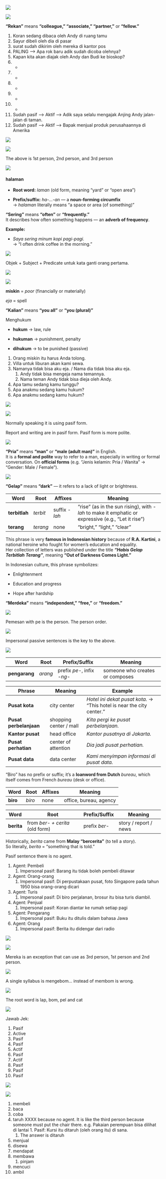 
![](Screenshot_2025-10-07T19-11-45_UTC+0800@2x.png)



![](Screenshot_2025-10-07T19-12-18_UTC+0800.png)

**“Rekan”** means **“colleague,” “associate,” “partner,”** or **“fellow.”**

1. Koran sedang dibaca oleh Andy di ruang tamu
2. Sayur dibeli oleh dia di pasar
3. surat sudah dikirim oleh mereka di kantor pos
4. PALING --> Apa rok baru adik sudah dicoba olehnya? 
5. Kapan kita akan diajak oleh Andy dan Budi ke bioskop?
6. -
7. -
8. -
9. -
10. -
11. Sudah pasif  --> Aktif --> Adik saya selalu mengajak Anjing Andy jalan-jalan di taman. 
12. Sudah pasif --> Aktif --> Bapak menjual produk perusahaannya di Amerika


![](Screenshot_2025-10-07T19-37-31_UTC+0800.png)



![](Screenshot_2025-10-07T19-37-39_UTC+0800.png)

The above is 1st person, 2nd person, and 3rd person


![](Screenshot_2025-10-07T19-30-08_UTC+0800.png)

#### **halaman**

- **Root word:** _laman_ (old form, meaning “yard” or “open area”)
    
- **Prefix/suffix:** _ha-...-an_ — a **noun-forming circumfix**  
    → _halaman_ literally means “a space or area (of something)”


**“Sering”** means **“often”** or **“frequently.”**  
It describes how often something happens — an **adverb of frequency**.

**Example:**

- _Saya sering minum kopi pagi-pagi._  
    → “I often drink coffee in the morning.”




![](Screenshot_2025-10-07T19-32-40_UTC+0800.png)

Objek + Subject + Predicate untuk kata ganti orang pertama.


![](Screenshot_2025-10-07T19-34-49_UTC+0800.png)




![](Screenshot_2025-10-07T19-35-03_UTC+0800.png)

**miskin** = _poor_ (financially or materially)

_eja_ = spell

**“Kalian”** means **“you all”** or **“you (plural)”**


Menghukum
- **hukum** → law, rule
    
- **hukuman** → punishment, penalty
    
- **dihukum** → to be punished (passive)



1. Orang miskin itu harus Anda tolong.
2. Villa untuk liburan akan kami sewa.
3. Namanya tidak bisa aku eja. / Nama dia tidak bisa aku eja.
	1. Andy tidak bisa mengeja nama temannya.
	2. Nama teman Andy tidak bisa dieja oleh Andy.
4. Apa tamu sedang kamu tunggu?
5. Apa anakmu sedang kamu hukum?
6. Apa anakmu sedang kamu hukum?

![](Screenshot_2025-10-07T19-49-21_UTC+0800.png)





![](Screenshot_2025-10-07T19-53-28_UTC+0800.png)

Normally speaking it is using pasif form. 

Report and writing are in pasif form. Pasif form is more polite.

![](Screenshot_2025-10-07T19-56-34_UTC+0800.png)

**“Pria”** means **“man”** or **“male (adult man)”** in English.  
It is a **formal and polite** way to refer to a man, especially in writing or formal conversation.
On **official forms** (e.g. “Jenis kelamin: Pria / Wanita” → “Gender: Male / Female”).


![](Screenshot_2025-10-07T19-58-23_UTC+0800.png)

**“Gelap”** means **“dark”** — it refers to a lack of light or brightness.

|Word|Root|Affixes|Meaning|
|---|---|---|---|
|**terbitlah**|_terbit_|suffix _-lah_|“rise” (as in the sun rising), with _-lah_ to make it emphatic or expressive (e.g., “Let it rise”)|
|**terang**|_terang_|none|“bright,” “light,” “clear”|

This phrase is very **famous in Indonesian history** because of **R.A. Kartini**, a national heroine who fought for women’s education and equality.  
Her collection of letters was published under the title **_“Habis Gelap Terbitlah Terang”_**, meaning **“Out of Darkness Comes Light.”**

In Indonesian culture, this phrase symbolizes:

- Enlightenment
    
- Education and progress
    
- Hope after hardship

**“Merdeka”** means **“independent,” “free,”** or **“freedom.”**




![](Screenshot_2025-10-07T19-58-29_UTC+0800.png)

Pemesan with pe is the person. The person order. 



![](Screenshot_2025-10-07T20-03-46_UTC+0800.png)

Impersonal passive sentences is the key to the above.

![](Screenshot_2025-10-07T20-07-09_UTC+0800@2x.png)

| Word          | Root    | Prefix/Suffix              | Meaning                         |
| ------------- | ------- | -------------------------- | ------------------------------- |
| **pengarang** | _arang_ | prefix _pe-_, infix _-ng-_ | someone who creates or composes |

|Phrase|Meaning|Example|
|---|---|---|
|**Pusat kota**|city center|_Hotel ini dekat pusat kota._ → “This hotel is near the city center.”|
|**Pusat perbelanjaan**|shopping center / mall|_Kita pergi ke pusat perbelanjaan._|
|**Kantor pusat**|head office|_Kantor pusatnya di Jakarta._|
|**Pusat perhatian**|center of attention|_Dia jadi pusat perhatian._|
|**Pusat data**|data center|_Kami menyimpan informasi di pusat data._|

“Biro” has no prefix or suffix; it’s a **loanword from Dutch** _bureau_, which itself comes from French _bureau_ (desk or office).

|Word|Root|Affixes|Meaning|
|---|---|---|---|
|**biro**|_biro_|none|office, bureau, agency|


|Word|Root|Prefix/Suffix|Meaning|
|---|---|---|---|
|**berita**|from _ber- + cerita_ (old form)|prefix _ber-_|story / report / news|

Historically, _berita_ came from **Malay “bercerita”** (to tell a story).  
So literally, _berita_ = “something that is told.”




Pasif sentence there is no agent.

1. Agent: Pembeli
	1. Impersonal pasif: Barang itu tidak boleh pembeli ditawar
2. Agent: Orang-orang
	1. Impersonal pasif: Di perpustakaan pusat, foto Singapore pada tahun 1950 bisa orang-orang dicari
3. Agent: Turis
	1. Impersonal pasif: Di biro perjalanan, brosur itu bisa turis diambil.
4. Agent: Penjual
	1. Impersonal pasif: Koran diantar ke rumah setiap pagi
5. Agent: Pengarang
	1. Impersonal pasif: Buku itu ditulis dalam bahasa Jawa
6. Agent: Orang
	1. Impersonal pasif: Berita itu didengar dari radio



![](Screenshot_2025-10-07T20-18-45_UTC+0800.png)




![](Screenshot_2025-10-07T20-19-52_UTC+0800.png)

Mereka is an exception that can use as 3rd person, 1st person and 2nd person.

![](Screenshot_2025-10-07T20-24-00_UTC+0800.png)

A single syllabus is mengebom... instead of membom is wrong.

![](Screenshot_2025-10-07T20-24-36_UTC+0800.png)


The root word is lap, bom, pel and cat

![](Screenshot_2025-10-07T20-25-04_UTC+0800.png)

Jawab Jek:
1. Pasif
2. Active
3. Pasif
4. Pasif
5. Actif
6. Pasif
7. Actif
8. Pasif
9. Pasif
10. Pasif

![](Screenshot_2025-10-07T20-30-41_UTC+0800.png)



![](Screenshot_2025-10-12T17-43-32_UTC+0800@2x.png)

1. membeli
2. baca
3. coba
4. taruh XXXX because no agent. It is like the third person because someone must put the chair there. e.g. Pakaian perempuan bisa dilihat di lantai 1.  Pasif: Kursi itu ditaruh (oleh orang itu) di sana.
	1. The answer is ditaruh
5. menjual
6. disewa
7. mendapat
8. membawa
	1. pinjam
9. mencuci
10. ambil